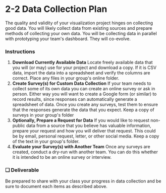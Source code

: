 # 2-2 Data Collection Plan



The quality and validity of your visualization project hinges on collecting good data. You will likely collect data from existing sources and prepare methods of collecting your own data. You will be collecting data in parallel with prototyping your team's dashboard. They will co-evolve.

### Instructions

1. **Download Currently Available Data**  Locate freely available data that you will \(or may\) use for your project and download a copy. If it is CSV data, import the data into a spreadsheet and verify the columns are correct. Place any files in your group's online folder.
2. **Create Survey\(s\) for Custom Data Collection**  If your team needs to collect some of its own data you can create an online survey or ask in person. Either way you will want to create a Google form \(or similar\) to record results, since responses can automatically generate a spreadsheet of data. Once you create any surveys, test them to ensure that the responses generate the data that you expect. Keep a copy of surveys in your group's folder
3. **Optionally, Prepare a Request for Data**  If you would like to request non-public data from a source that you believe has valuable information, prepare your request and how you will deliver that request. This could be by email, personal request, letter, or other social media. Keep a copy of the text in your group's folder.
4. **Evaluate your Survey\(s\) with Another Team**  Once any surveys are created, conduct a dry-run with another team. You can do this whether it is intended to be an online survey or interview.

### **❏ Deliverable**

Be prepared to share with your class your progress in data collection and be sure to document each items as described above.

